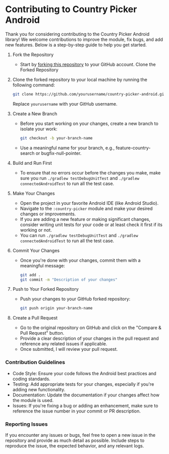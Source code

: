 # Contributing to Country Picker Android

Thank you for considering contributing to the Country Picker Android library! We welcome contributions to
improve the module, fix bugs, and add new features. Below is a step-by-step guide to help you get
started.

1. Fork the Repository
    - Start by [forking this repository](https://github.com/waffiqaziz/country-picker-android/fork)
      to your GitHub account. Clone the Forked Repository
2. Clone the forked repository to your local machine by running the following command:
   ```bash
   git clone https://github.com/yourusername/country-picker-android.git
   ```
   Replace `yourusername` with your GitHub username.
3. Create a New Branch
    - Before you start working on your changes, create a new branch to isolate your work:
      ```bash
      git checkout -b your-branch-name
      ```
    - Use a meaningful name for your branch, e.g., feature-country-search or bugfix-null-pointer.
4. Build and Run First
    - To ensure that no errors occur before the changes you make, make sure you  run `./gradlew testDebugUnitTest` and `./gradlew connectedAndroidTest` to run all the
      test case.

5. Make Your Changes
    - Open the project in your favorite Android IDE (like Android Studio).
    - Navigate to the `:country-picker` module and make your desired changes or improvements.
    - If you are adding a new feature or making significant changes, consider writing unit tests for
      your code or at least check it first if its working or not.
    - You can run `./gradlew testDebugUnitTest` and `./gradlew connectedAndroidTest` to run all the
      test case.
6. Commit Your Changes
    - Once you're done with your changes, commit them with a meaningful message:
      ```bash
      git add .
      git commit -m "Description of your changes"
      ```

7. Push to Your Forked Repository
    - Push your changes to your GitHub forked repository:
      ```bash
      git push origin your-branch-name
      ```
8. Create a Pull Request
    - Go to the original repository on GitHub and click on the "Compare & Pull Request" button.
    - Provide a clear description of your changes in the pull request and reference any related
      issues if applicable.
    - Once submitted, I will review your pull request.

### Contribution Guidelines

- Code Style: Ensure your code follows the Android best practices and coding standards.
- Testing: Add appropriate tests for your changes, especially if you're adding new functionality.
- Documentation: Update the documentation if your changes affect how the module is used.
- Issues: If you're fixing a bug or adding an enhancement, make sure to reference the issue number
  in your commit or PR description.

### Reporting Issues

If you encounter any issues or bugs, feel free to open a new issue in the repository and provide as
much detail as possible. Include steps to reproduce the issue, the expected behavior, and any
relevant logs.
